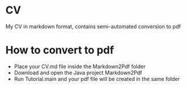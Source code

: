 # CV
My CV in markdown format, contains semi-automated conversion to pdf

# How to convert to pdf
- Place your CV.md file inside the Markdown2Pdf folder
- Download and open the Java project Markdown2Pdf
- Run Tutorial.main and your pdf file will be created in the same folder
